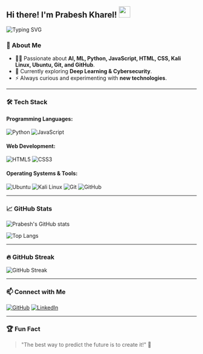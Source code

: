 ## Hi there! I'm Prabesh Kharel! <img src="https://media.giphy.com/media/hvRJCLFzcasrR4ia7z/giphy.gif" width="30px">

![Typing SVG](https://readme-typing-svg.herokuapp.com?font=Fira+Code&size=25&color=00FF00&center=true&vCenter=true&width=600&height=60&lines=AI+%7C+ML+%7C+Python+%7C+JS+%7C+Linux+Enthusiast;Passionate+Developer;Always+Learning+New+Tech!)

### 🚀 About Me
- 👨‍💻 Passionate about **AI, ML, Python, JavaScript, HTML, CSS, Kali Linux, Ubuntu, Git, and GitHub**.
- 🌱 Currently exploring **Deep Learning & Cybersecurity**.
- ⚡ Always curious and experimenting with **new technologies**.

---

### 🛠️ Tech Stack

#### Programming Languages:
![Python](https://img.shields.io/badge/Python-3776AB?style=for-the-badge&logo=python&logoColor=white)
![JavaScript](https://img.shields.io/badge/JavaScript-F7DF1E?style=for-the-badge&logo=javascript&logoColor=black)

#### Web Development:
![HTML5](https://img.shields.io/badge/HTML5-E34F26?style=for-the-badge&logo=html5&logoColor=white)
![CSS3](https://img.shields.io/badge/CSS3-1572B6?style=for-the-badge&logo=css3&logoColor=white)

#### Operating Systems & Tools:
![Ubuntu](https://img.shields.io/badge/Ubuntu-E95420?style=for-the-badge&logo=ubuntu&logoColor=white)
![Kali Linux](https://img.shields.io/badge/Kali_Linux-557C94?style=for-the-badge&logo=kalilinux&logoColor=white)
![Git](https://img.shields.io/badge/Git-F05032?style=for-the-badge&logo=git&logoColor=white)
![GitHub](https://img.shields.io/badge/GitHub-181717?style=for-the-badge&logo=github&logoColor=white)

---

### 📈 GitHub Stats
![Prabesh's GitHub stats](https://github-readme-stats.vercel.app/api?username=prabeshkharel&show_icons=true&theme=tokyonight)

![Top Langs](https://github-readme-stats.vercel.app/api/top-langs/?username=prabeshkharel&layout=compact&theme=tokyonight)

---

### 🔥 GitHub Streak
![GitHub Streak](https://github-readme-streak-stats.herokuapp.com/?user=prabeshkharel&theme=dark&hide_border=true)

---

### 📫 Connect with Me
[![GitHub](https://img.shields.io/badge/GitHub-181717?style=for-the-badge&logo=github&logoColor=white)](https://github.com/prabeshkharel)
[![LinkedIn](https://img.shields.io/badge/LinkedIn-0077B5?style=for-the-badge&logo=linkedin&logoColor=white)](https://linkedin.com/in/prabeshkharel)

---

### 🏆 Fun Fact
> "The best way to predict the future is to create it!" 🚀
